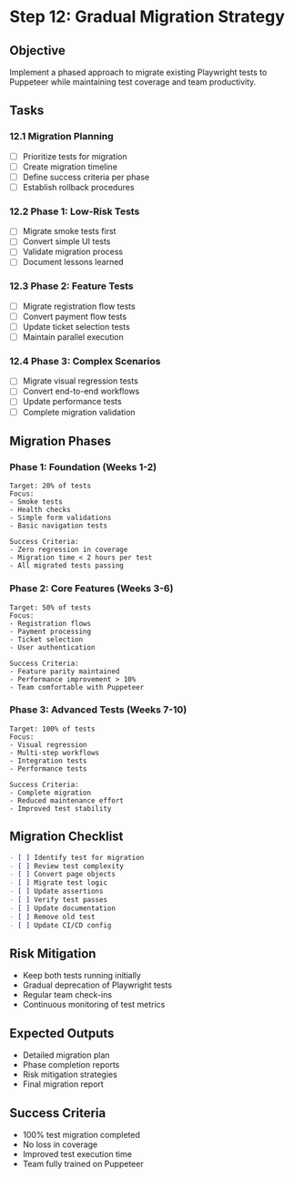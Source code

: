 # Step 12: Gradual Migration Strategy

## Objective
Implement a phased approach to migrate existing Playwright tests to Puppeteer while maintaining test coverage and team productivity.

## Tasks

### 12.1 Migration Planning
- [ ] Prioritize tests for migration
- [ ] Create migration timeline
- [ ] Define success criteria per phase
- [ ] Establish rollback procedures

### 12.2 Phase 1: Low-Risk Tests
- [ ] Migrate smoke tests first
- [ ] Convert simple UI tests
- [ ] Validate migration process
- [ ] Document lessons learned

### 12.3 Phase 2: Feature Tests
- [ ] Migrate registration flow tests
- [ ] Convert payment flow tests
- [ ] Update ticket selection tests
- [ ] Maintain parallel execution

### 12.4 Phase 3: Complex Scenarios
- [ ] Migrate visual regression tests
- [ ] Convert end-to-end workflows
- [ ] Update performance tests
- [ ] Complete migration validation

## Migration Phases

### Phase 1: Foundation (Weeks 1-2)
```
Target: 20% of tests
Focus: 
- Smoke tests
- Health checks
- Simple form validations
- Basic navigation tests

Success Criteria:
- Zero regression in coverage
- Migration time < 2 hours per test
- All migrated tests passing
```

### Phase 2: Core Features (Weeks 3-6)
```
Target: 50% of tests
Focus:
- Registration flows
- Payment processing
- Ticket selection
- User authentication

Success Criteria:
- Feature parity maintained
- Performance improvement > 10%
- Team comfortable with Puppeteer
```

### Phase 3: Advanced Tests (Weeks 7-10)
```
Target: 100% of tests
Focus:
- Visual regression
- Multi-step workflows
- Integration tests
- Performance tests

Success Criteria:
- Complete migration
- Reduced maintenance effort
- Improved test stability
```

## Migration Checklist
```markdown
- [ ] Identify test for migration
- [ ] Review test complexity
- [ ] Convert page objects
- [ ] Migrate test logic
- [ ] Update assertions
- [ ] Verify test passes
- [ ] Update documentation
- [ ] Remove old test
- [ ] Update CI/CD config
```

## Risk Mitigation
- Keep both tests running initially
- Gradual deprecation of Playwright tests
- Regular team check-ins
- Continuous monitoring of test metrics

## Expected Outputs
- Detailed migration plan
- Phase completion reports
- Risk mitigation strategies
- Final migration report

## Success Criteria
- 100% test migration completed
- No loss in coverage
- Improved test execution time
- Team fully trained on Puppeteer